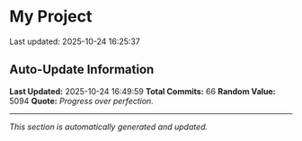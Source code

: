 # My Project


Last updated: 2025-10-24 16:25:37


































































## Auto-Update Information

**Last Updated:** 2025-10-24 16:49:59
**Total Commits:** 66
**Random Value:** 5094
**Quote:** _Progress over perfection._

---
_This section is automatically generated and updated._